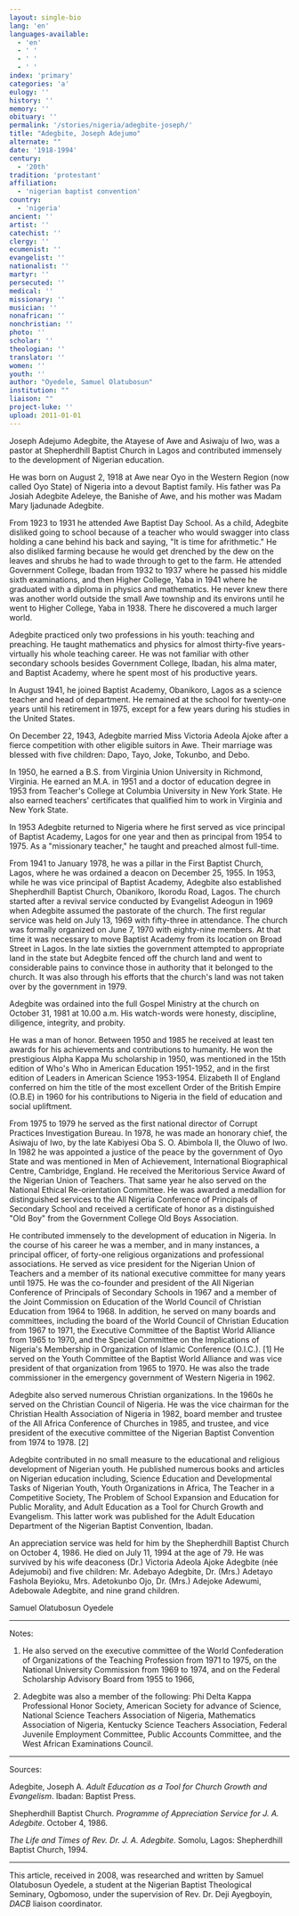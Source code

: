 ```yaml
---
layout: single-bio
lang: 'en'
languages-available:
  - 'en'
  - ' '
  - ' '
  - ' '
index: 'primary'
categories: 'a'
eulogy: ''
history: ''
memory: ''
obituary: ''
permalink: '/stories/nigeria/adegbite-joseph/'
title: "Adegbite, Joseph Adejumo"
alternate: ""
date: '1918-1994'
century:
  - '20th'
tradition: 'protestant'
affiliation:
  - 'nigerian baptist convention'
country:
  - 'nigeria'
ancient: ''
artist: ''
catechist: ''
clergy: ''
ecumenist: ''
evangelist: ''
nationalist: ''
martyr: ''
persecuted: ''
medical: ''
missionary: ''
musician: ''
nonafrican: ''
nonchristian: ''
photo: ''
scholar: ''
theologian: ''
translator: ''
women: ''
youth: ''
author: "Oyedele, Samuel Olatubosun"
institution: ""
liaison: ""
project-luke: ''
upload: 2011-01-01
---
```




Joseph Adejumo Adegbite, the Atayese of Awe and Asiwaju of Iwo, was a pastor at Shepherdhill Baptist Church in Lagos and contributed immensely to the development of Nigerian education.

He was born on August 2, 1918 at Awe near Oyo in the Western Region (now called Oyo State) of Nigeria into a devout Baptist family. His father was Pa Josiah Adegbite Adeleye, the Banishe of Awe, and his mother was Madam Mary Ijadunade Adegbite.

From 1923 to 1931 he attended Awe Baptist Day School. As a child, Adegbite disliked going to school because of a teacher who would swagger into class holding a cane behind his back and saying, "It is time for afrithmetic." He also disliked farming because he would get drenched by the dew on the leaves and shrubs he had to wade through to get to the farm. He attended Government College, Ibadan from 1932 to 1937 where he passed his middle sixth examinations, and then Higher College, Yaba in 1941 where he graduated with a diploma in physics and mathematics. He never knew there was another world outside the small Awe township and its environs until he went to Higher College, Yaba in 1938. There he discovered a much larger world.

Adegbite practiced only two professions in his youth: teaching and preaching. He taught mathematics and physics for almost thirty-five years-virtually his whole teaching career. He was not familiar with other secondary schools besides Government College, Ibadan, his alma mater, and Baptist Academy, where he spent most of his productive years.

In August 1941, he joined Baptist Academy, Obanikoro, Lagos as a science teacher and head of department. He remained at the school for twenty-one years until his retirement in 1975, except for a few years during his studies in the United States.

On December 22, 1943, Adegbite married Miss Victoria Adeola Ajoke after a fierce competition with other eligible suitors in Awe. Their marriage was blessed with five children: Dapo, Tayo, Joke, Tokunbo, and Debo.

In 1950, he earned a B.S. from Virginia Union University in Richmond, Virginia. He earned an M.A. in 1951 and a doctor of education degree in 1953 from Teacher's College at Columbia University in New York State. He also earned teachers' certificates that qualified him to work in Virginia and New York State.

In 1953 Adegbite returned to Nigeria where he first served as vice principal of Baptist Academy, Lagos for one year and then as principal from 1954 to 1975. As a "missionary teacher," he taught and preached almost full-time.

From 1941 to January 1978, he was a pillar in the First Baptist Church, Lagos, where he was ordained a deacon on December 25, 1955. In 1953, while he was vice principal of Baptist Academy, Adegbite also established Shepherdhill Baptist Church, Obanikoro, Ikorodu Road, Lagos. The church started after a revival service conducted by Evangelist Adeogun in 1969 when Adegbite assumed the pastorate of the church. The first regular service was held on July 13, 1969 with fifty-three in attendance. The church was formally organized on June 7, 1970 with eighty-nine members. At that time it was necessary to move Baptist Academy from its location on Broad Street in Lagos. In the late sixties the government attempted to appropriate land in the state but Adegbite fenced off the church land and went to considerable pains to convince those in authority that it belonged to the church. It was also through his efforts that the church's land was not taken over by the government in 1979.

Adegbite was ordained into the full Gospel Ministry at the church on October 31, 1981 at 10.00 a.m. His watch-words were honesty, discipline, diligence, integrity, and probity.

He was a man of honor. Between 1950 and 1985 he received at least ten awards for his achievements and contributions to humanity. He won the prestigious Alpha Kappa Mu scholarship in 1950, was mentioned in the 15th edition of Who's Who in American Education 1951-1952, and in the first edition of Leaders in American Science 1953-1954. Elizabeth II of England conferred on him the title of the most excellent Order of the British Empire (O.B.E) in 1960 for his contributions to Nigeria in the field of education and social upliftment.

From 1975 to 1979 he served as the first national director of Corrupt Practices Investigation Bureau. In 1978, he was made an honorary chief, the Asiwaju of Iwo, by the late Kabiyesi Oba S. O. Abimbola II, the Oluwo of Iwo. In 1982 he was appointed a justice of the peace by the government of Oyo State and was mentioned in Men of Achievement, International Biographical Centre, Cambridge, England. He received the Meritorious Service Award of the Nigerian Union of Teachers. That same year he also served on the National Ethical Re-orientation Committee. He was awarded a medallion for distinguished services to the All Nigeria Conference of Principals of Secondary School and received a certificate of honor as a distinguished "Old Boy" from the Government College Old Boys Association.

He contributed immensely to the development of education in Nigeria. In the course of his career he was a member, and in many instances, a principal officer, of forty-one religious organizations and professional associations. He served as vice president for the Nigerian Union of Teachers and a member of its national executive committee for many years until 1975. He was the co-founder and president of the All Nigerian Conference of Principals of Secondary Schools in 1967 and a member of the Joint Commission on Education of the World Council of Christian Education from 1964 to 1968. In addition, he served on many boards and committees, including the board of the World Council of Christian Education from 1967 to 1971, the Executive Committee of the Baptist World Alliance from 1965 to 1970, and the Special Committee on the Implications of Nigeria's Membership in Organization of Islamic Conference (O.I.C.). [1]  He served on the Youth Committee of the Baptist World Alliance and was vice president of that organization from 1965 to 1970. He was also the trade commissioner in the emergency government of Western Nigeria in 1962.

Adegbite also served numerous Christian organizations. In the 1960s he served on the Christian Council of Nigeria. He was the vice chairman for the Christian Health Association of Nigeria in 1982, board member and trustee of the All Africa Conference of Churches in 1985, and trustee, and vice president of the executive committee of the Nigerian Baptist Convention from 1974 to 1978. [2]

Adegbite contributed in no small measure to the educational and religious development of Nigerian youth. He published numerous books and articles on Nigerian education including, Science Education and Developmental Tasks of Nigerian Youth, Youth Organizations in Africa, The Teacher in a Competitive Society, The Problem of School Expansion and Education for Public Morality, and Adult Education as a Tool for Church Growth and Evangelism. This latter work was published for the Adult Education Department of the Nigerian Baptist Convention, Ibadan.

An appreciation service was held for him by the Shepherdhill Baptist Church on October 4, 1986. He died on July 11, 1994 at the age of 79. He was survived by his wife deaconess (Dr.) Victoria Adeola Ajoke Adegbite (née Adejumobi) and five children: Mr. Adebayo Adegbite, Dr. (Mrs.) Adetayo Fashola Beyioku, Mrs. Adetokunbo Ojo, Dr. (Mrs.) Adejoke Adewumi,  Adebowale Adegbite, and nine grand children.

Samuel Olatubosun Oyedele

---

Notes:

1. He also served on the executive committee of the World Confederation of Organizations of the Teaching Profession from 1971 to 1975, on the National University Commission from 1969 to 1974, and on the Federal Scholarship Advisory Board from 1955 to 1966,

2. Adegbite was also a member of the following: Phi Delta Kappa Professional Honor Society, American Society for advance of Science, National Science Teachers Association of Nigeria, Mathematics Association of Nigeria, Kentucky Science Teachers Association, Federal Juvenile Employment Committee, Public Accounts Committee, and the West African Examinations Council.

---

Sources:

Adegbite, Joseph A. *Adult Education as a Tool for Church Growth and Evangelism*. Ibadan: Baptist Press.

Shepherdhill Baptist Church. *Programme of Appreciation Service for J. A. Adegbite*. October 4, 1986.

*The Life and Times of Rev. Dr. J. A. Adegbite*. Somolu, Lagos: Shepherdhill Baptist Church, 1994.

---

This article, received in 2008, was researched and written by Samuel Olatubosun Oyedele, a student at the Nigerian Baptist Theological Seminary, Ogbomoso, under the supervision of Rev. Dr. Deji Ayegboyin, *DACB* liaison coordinator.